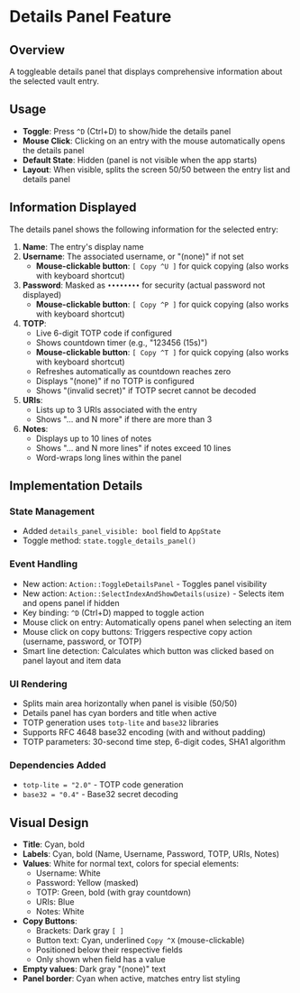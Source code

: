 # Details Panel Feature

## Overview
A toggleable details panel that displays comprehensive information about the selected vault entry.

## Usage
- **Toggle**: Press `^D` (Ctrl+D) to show/hide the details panel
- **Mouse Click**: Clicking on an entry with the mouse automatically opens the details panel
- **Default State**: Hidden (panel is not visible when the app starts)
- **Layout**: When visible, splits the screen 50/50 between the entry list and details panel

## Information Displayed

The details panel shows the following information for the selected entry:

1. **Name**: The entry's display name
2. **Username**: The associated username, or "(none)" if not set
   - **Mouse-clickable button**: `[ Copy ^U ]` for quick copying (also works with keyboard shortcut)
3. **Password**: Masked as `••••••••` for security (actual password not displayed)
   - **Mouse-clickable button**: `[ Copy ^P ]` for quick copying (also works with keyboard shortcut)
4. **TOTP**: 
   - Live 6-digit TOTP code if configured
   - Shows countdown timer (e.g., "123456 (15s)")
   - **Mouse-clickable button**: `[ Copy ^T ]` for quick copying (also works with keyboard shortcut)
   - Refreshes automatically as countdown reaches zero
   - Displays "(none)" if no TOTP is configured
   - Shows "(invalid secret)" if TOTP secret cannot be decoded
5. **URIs**: 
   - Lists up to 3 URIs associated with the entry
   - Shows "... and N more" if there are more than 3
6. **Notes**: 
   - Displays up to 10 lines of notes
   - Shows "... and N more lines" if notes exceed 10 lines
   - Word-wraps long lines within the panel

## Implementation Details

### State Management
- Added `details_panel_visible: bool` field to `AppState`
- Toggle method: `state.toggle_details_panel()`

### Event Handling
- New action: `Action::ToggleDetailsPanel` - Toggles panel visibility
- New action: `Action::SelectIndexAndShowDetails(usize)` - Selects item and opens panel if hidden
- Key binding: `^D` (Ctrl+D) mapped to toggle action
- Mouse click on entry: Automatically opens panel when selecting an item
- Mouse click on copy buttons: Triggers respective copy action (username, password, or TOTP)
- Smart line detection: Calculates which button was clicked based on panel layout and item data

### UI Rendering
- Splits main area horizontally when panel is visible (50/50)
- Details panel has cyan borders and title when active
- TOTP generation uses `totp-lite` and `base32` libraries
- Supports RFC 4648 base32 encoding (with and without padding)
- TOTP parameters: 30-second time step, 6-digit codes, SHA1 algorithm

### Dependencies Added
- `totp-lite = "2.0"` - TOTP code generation
- `base32 = "0.4"` - Base32 secret decoding

## Visual Design
- **Title**: Cyan, bold
- **Labels**: Cyan, bold (Name, Username, Password, TOTP, URIs, Notes)
- **Values**: White for normal text, colors for special elements:
  - Username: White
  - Password: Yellow (masked)
  - TOTP: Green, bold (with gray countdown)
  - URIs: Blue
  - Notes: White
- **Copy Buttons**: 
  - Brackets: Dark gray `[ ]`
  - Button text: Cyan, underlined `Copy ^X` (mouse-clickable)
  - Positioned below their respective fields
  - Only shown when field has a value
- **Empty values**: Dark gray "(none)" text
- **Panel border**: Cyan when active, matches entry list styling

